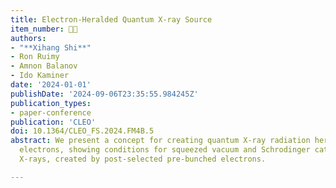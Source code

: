 ```yaml
---
title: Electron-Heralded Quantum X-ray Source
item_number: 👨‍🏫
authors:
- "**Xihang Shi**"
- Ron Ruimy
- Amnon Balanov
- Ido Kaminer
date: '2024-01-01'
publishDate: '2024-09-06T23:35:55.984245Z'
publication_types:
- paper-conference
publication: 'CLEO'
doi: 10.1364/CLEO_FS.2024.FM4B.5
abstract: We present a concept for creating quantum X-ray radiation heralded by free
  electrons, showing conditions for squeezed vacuum and Schrodinger cat states of
  X-rays, created by post-selected pre-bunched electrons.

---
```

